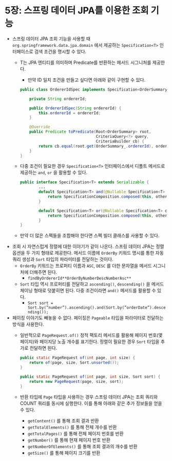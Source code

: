 # 5장: 스프링 데이터 JPA를 이용한 조회 기능

- 스프링 데이터 JPA 조회 기능을 사용할 때 `org.springframework.data.jpa.domain` 에서 제공하는 `Specification<T>` 인터페이스로 검색 조건을 명시할 수 있다.
    - T는 JPA 엔티티를 의미하며 Predicate를 반환하는 메서드 시그니처를 제공한다.
        - 만약 ID 일치 조건을 만들고 싶다면 아래와 같이 구현할 수 있다.
        
        ```java
        public class OrdererIdSpec implements Specification<OrderSummary> {
        
            private String ordererId;
        
            public OrdererIdSpec(String ordererId) {
                this.ordererId = ordererId;
            }
        
            @Override
            public Predicate toPredicate(Root<OrderSummary> root,
                                         CriteriaQuery<?> query,
                                         CriteriaBuilder cb) {
                return cb.equal(root.get(OrderSummary_.ordererId), ordererId);
            }
        }
        ```
        
    - 다중 조건이 필요한 경우 `Specification<T>` 인터페이스에서 디폴트 메서드로 제공하는 `and`, `or` 을 활용할 수 있다.
        
        ```java
        public interface Specification<T> extends Serializable {
        		...
        		default Specification<T> and(@Nullable Specification<T> other) {
        		    return SpecificationComposition.composed(this, other, CriteriaBuilder::and);
        		}
        
        		default Specification<T> or(@Nullable Specification<T> other) {
        		    return SpecificationComposition.composed(this, other, CriteriaBuilder::or);
        		}
        }
        ```
        
    - 만약 더 많은 스펙들을 조합해야 한다면 스펙 빌더 클래스를 사용할 수 있다.
- 조회 시 자연스럽게 정렬에 대한 이야기가 같이 나온다. 스프링 데이터 JPA는 정렬 옵션을 두 가지 형태로 제공한다. 메서드 이름에 `OrderBy` 키워드 명시를 통한 자동 쿼리 생성과 `Sort` 타입의 파라미터를 전달하는 것이다.
    - `OrderBy` 키워드는 프로퍼티 이름과 `ASC`, `DESC` 를 더한 문자열을 메서드 시그니처에 더해주면 된다.
        - `findByOrdererId**OrderByNumberDescNumberAsc**`
    - `Sort` 타입 역시 프로퍼티를 전달하고 `ascending()`, `descending()` 을 메서드 체이닝 형태로 덧붙히면 된다. 다중 조건이라면 `and()` 메서드를 활용할 수 있다.
        - `Sort sort = Sort.by(”number”).ascending().and(Sort.by(”orderDate”).descending());`
- 페이징 이야기도 빼놓을 수 없다. 페이징은 `Pageable` 타입을 파라미터로 전달하는 방식을 사용한다.
    - 일반적으로 `PageRequest.of()` 정적 팩토리 메서드를 활용해 페이지 번호(몇 페이지)와 페이지당 노출 개수를 표기한다. 정렬이 필요한 경우 `Sort` 타입을 추가로 전달하면 된다.
        
        ```java
        public static PageRequest of(int page, int size) {
            return of(page, size, Sort.unsorted());
        }
        
        public static PageRequest of(int page, int size, Sort sort) {
            return new PageRequest(page, size, sort);
        }
        ```
        
    - 반환 타입에 `Page` 타입을 사용하는 경우 스프링 데이터 JPA는 조회 쿼리와 COUNT 쿼리를 동시에 실행한다. 이를 통해 아래와 같은 추가 정보들을 얻을 수 있다.
        - `getContent()` 를 통해 조회 결과 반환
        - `getTotalElements()` 를 통해 전체 개수를 반환
        - `getTotalPages()` 를 통해 전체 페이지 번호를 반환
        - `getNumber()` 를 통해 현재 페이지 번호 반환
        - `getNumberOfElements()` 를 통해 조회 결과의 개수를 반환
        - `getSize()` 를 통해 페이지 크기를 반환